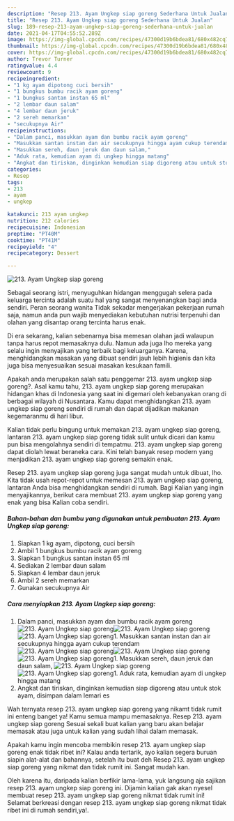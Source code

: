 ```yaml
---
description: "Resep 213. Ayam Ungkep siap goreng Sederhana Untuk Jualan"
title: "Resep 213. Ayam Ungkep siap goreng Sederhana Untuk Jualan"
slug: 189-resep-213-ayam-ungkep-siap-goreng-sederhana-untuk-jualan
date: 2021-04-17T04:55:52.289Z
image: https://img-global.cpcdn.com/recipes/47300d19b6bdea81/680x482cq70/213-ayam-ungkep-siap-goreng-foto-resep-utama.jpg
thumbnail: https://img-global.cpcdn.com/recipes/47300d19b6bdea81/680x482cq70/213-ayam-ungkep-siap-goreng-foto-resep-utama.jpg
cover: https://img-global.cpcdn.com/recipes/47300d19b6bdea81/680x482cq70/213-ayam-ungkep-siap-goreng-foto-resep-utama.jpg
author: Trevor Turner
ratingvalue: 4.4
reviewcount: 9
recipeingredient:
- "1 kg ayam dipotong cuci bersih"
- "1 bungkus bumbu racik ayam goreng"
- "1 bungkus santan instan 65 ml"
- "2 lembar daun salam"
- "4 lembar daun jeruk"
- "2 sereh memarkan"
- "secukupnya Air"
recipeinstructions:
- "Dalam panci, masukkan ayam dan bumbu racik ayam goreng"
- "Masukkan santan instan dan air secukupnya hingga ayam cukup terendam"
- "Masukkan sereh, daun jeruk dan daun salam,"
- "Aduk rata, kemudian ayam di ungkep hingga matang"
- "Angkat dan tiriskan, dinginkan kemudian siap digoreng atau untuk stok ayam, disimpan dalam lemari es"
categories:
- Resep
tags:
- 213
- ayam
- ungkep

katakunci: 213 ayam ungkep 
nutrition: 212 calories
recipecuisine: Indonesian
preptime: "PT40M"
cooktime: "PT41M"
recipeyield: "4"
recipecategory: Dessert

---
```



![213. Ayam Ungkep siap goreng](https://img-global.cpcdn.com/recipes/47300d19b6bdea81/680x482cq70/213-ayam-ungkep-siap-goreng-foto-resep-utama.jpg)

Sebagai seorang istri, menyuguhkan hidangan menggugah selera pada keluarga tercinta adalah suatu hal yang sangat menyenangkan bagi anda sendiri. Peran seorang  wanita Tidak sekadar mengerjakan pekerjaan rumah saja, namun anda pun wajib menyediakan kebutuhan nutrisi terpenuhi dan olahan yang disantap orang tercinta harus enak.

Di era  sekarang, kalian sebenarnya bisa memesan olahan jadi walaupun tanpa harus repot memasaknya dulu. Namun ada juga lho mereka yang selalu ingin menyajikan yang terbaik bagi keluarganya. Karena, menghidangkan masakan yang dibuat sendiri jauh lebih higienis dan kita juga bisa menyesuaikan sesuai masakan kesukaan famili. 



Apakah anda merupakan salah satu penggemar 213. ayam ungkep siap goreng?. Asal kamu tahu, 213. ayam ungkep siap goreng merupakan hidangan khas di Indonesia yang saat ini digemari oleh kebanyakan orang di berbagai wilayah di Nusantara. Kamu dapat menghidangkan 213. ayam ungkep siap goreng sendiri di rumah dan dapat dijadikan makanan kegemaranmu di hari libur.

Kalian tidak perlu bingung untuk memakan 213. ayam ungkep siap goreng, lantaran 213. ayam ungkep siap goreng tidak sulit untuk dicari dan kamu pun bisa mengolahnya sendiri di tempatmu. 213. ayam ungkep siap goreng dapat diolah lewat beraneka cara. Kini telah banyak resep modern yang menjadikan 213. ayam ungkep siap goreng semakin enak.

Resep 213. ayam ungkep siap goreng juga sangat mudah untuk dibuat, lho. Kita tidak usah repot-repot untuk memesan 213. ayam ungkep siap goreng, lantaran Anda bisa menghidangkan sendiri di rumah. Bagi Kalian yang ingin menyajikannya, berikut cara membuat 213. ayam ungkep siap goreng yang enak yang bisa Kalian coba sendiri.

<!--inarticleads1-->

##### Bahan-bahan dan bumbu yang digunakan untuk pembuatan 213. Ayam Ungkep siap goreng:

1. Siapkan 1 kg ayam, dipotong, cuci bersih
1. Ambil 1 bungkus bumbu racik ayam goreng
1. Siapkan 1 bungkus santan instan 65 ml
1. Sediakan 2 lembar daun salam
1. Siapkan 4 lembar daun jeruk
1. Ambil 2 sereh memarkan
1. Gunakan secukupnya Air




<!--inarticleads2-->

##### Cara menyiapkan 213. Ayam Ungkep siap goreng:

1. Dalam panci, masukkan ayam dan bumbu racik ayam goreng
<img src="https://img-global.cpcdn.com/steps/7db7aa306404d9e0/160x128cq70/213-ayam-ungkep-siap-goreng-langkah-memasak-1-foto.jpg" alt="213. Ayam Ungkep siap goreng"><img src="https://img-global.cpcdn.com/steps/0789d93d1d4bcb9f/160x128cq70/213-ayam-ungkep-siap-goreng-langkah-memasak-1-foto.jpg" alt="213. Ayam Ungkep siap goreng"><img src="https://img-global.cpcdn.com/steps/15483725499bd0be/160x128cq70/213-ayam-ungkep-siap-goreng-langkah-memasak-1-foto.jpg" alt="213. Ayam Ungkep siap goreng">1. Masukkan santan instan dan air secukupnya hingga ayam cukup terendam
<img src="https://img-global.cpcdn.com/steps/72814250d70d98dc/160x128cq70/213-ayam-ungkep-siap-goreng-langkah-memasak-2-foto.jpg" alt="213. Ayam Ungkep siap goreng"><img src="https://img-global.cpcdn.com/steps/10809cbc0d513e42/160x128cq70/213-ayam-ungkep-siap-goreng-langkah-memasak-2-foto.jpg" alt="213. Ayam Ungkep siap goreng"><img src="https://img-global.cpcdn.com/steps/711d0ce01014aa09/160x128cq70/213-ayam-ungkep-siap-goreng-langkah-memasak-2-foto.jpg" alt="213. Ayam Ungkep siap goreng">1. Masukkan sereh, daun jeruk dan daun salam,
<img src="https://img-global.cpcdn.com/steps/8db81ae5f95bd5e5/160x128cq70/213-ayam-ungkep-siap-goreng-langkah-memasak-3-foto.jpg" alt="213. Ayam Ungkep siap goreng"><img src="https://img-global.cpcdn.com/steps/a7759bf72704ef22/160x128cq70/213-ayam-ungkep-siap-goreng-langkah-memasak-3-foto.jpg" alt="213. Ayam Ungkep siap goreng">1. Aduk rata, kemudian ayam di ungkep hingga matang
1. Angkat dan tiriskan, dinginkan kemudian siap digoreng atau untuk stok ayam, disimpan dalam lemari es




Wah ternyata resep 213. ayam ungkep siap goreng yang nikamt tidak rumit ini enteng banget ya! Kamu semua mampu memasaknya. Resep 213. ayam ungkep siap goreng Sesuai sekali buat kalian yang baru akan belajar memasak atau juga untuk kalian yang sudah lihai dalam memasak.

Apakah kamu ingin mencoba membikin resep 213. ayam ungkep siap goreng enak tidak ribet ini? Kalau anda tertarik, ayo kalian segera buruan siapin alat-alat dan bahannya, setelah itu buat deh Resep 213. ayam ungkep siap goreng yang nikmat dan tidak rumit ini. Sangat mudah kan. 

Oleh karena itu, daripada kalian berfikir lama-lama, yuk langsung aja sajikan resep 213. ayam ungkep siap goreng ini. Dijamin kalian gak akan nyesel membuat resep 213. ayam ungkep siap goreng nikmat tidak rumit ini! Selamat berkreasi dengan resep 213. ayam ungkep siap goreng nikmat tidak ribet ini di rumah sendiri,ya!.

